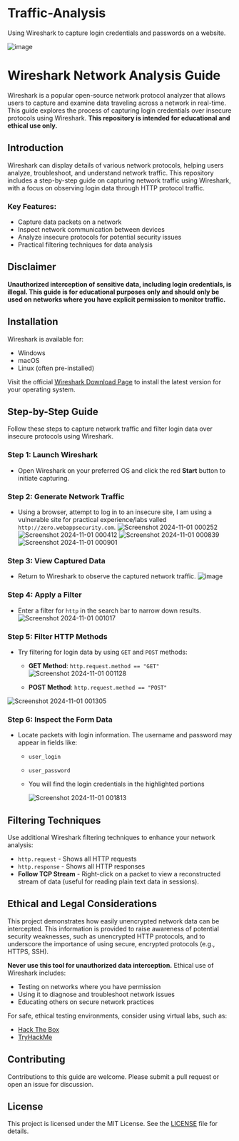 # Traffic-Analysis
Using Wireshark to capture login credentials and passwords on a website.

![image](https://github.com/user-attachments/assets/d4aecc66-4b47-4cd2-a847-625deb6bf08f)
# Wireshark Network Analysis Guide

Wireshark is a popular open-source network protocol analyzer that allows users to capture and examine data traveling across a network in real-time. This guide explores the process of capturing login credentials over insecure protocols using Wireshark. **This repository is intended for educational and ethical use only.**


## Introduction
Wireshark can display details of various network protocols, helping users analyze, troubleshoot, and understand network traffic. This repository includes a step-by-step guide on capturing network traffic using Wireshark, with a focus on observing login data through HTTP protocol traffic.

### Key Features:
- Capture data packets on a network
- Inspect network communication between devices
- Analyze insecure protocols for potential security issues
- Practical filtering techniques for data analysis

## Disclaimer
**Unauthorized interception of sensitive data, including login credentials, is illegal. This guide is for educational purposes only and should only be used on networks where you have explicit permission to monitor traffic.**

## Installation
Wireshark is available for:
- Windows
- macOS
- Linux (often pre-installed)

Visit the official [Wireshark Download Page](https://www.wireshark.org/download.html) to install the latest version for your operating system.

## Step-by-Step Guide
Follow these steps to capture network traffic and filter login data over insecure protocols using Wireshark.

### Step 1: Launch Wireshark
- Open Wireshark on your preferred OS and click the red **Start** button to initiate capturing.

### Step 2: Generate Network Traffic
- Using a browser, attempt to log in to an insecure site, I am using a vulnerable site for practical experience/labs valled `http://zero.webappsecurity.com`.
![Screenshot 2024-11-01 000252](https://github.com/user-attachments/assets/642c8f95-470c-4670-94ac-3210068e1532)
![Screenshot 2024-11-01 000412](https://github.com/user-attachments/assets/8ad566d3-c419-465f-8b56-fee1c89d52e4)
![Screenshot 2024-11-01 000839](https://github.com/user-attachments/assets/1d5ff201-4a84-43d3-8e1e-5dd2b905b8fa)
![Screenshot 2024-11-01 000901](https://github.com/user-attachments/assets/38a266d6-741d-4872-921f-0cc8331b5bcb)


### Step 3: View Captured Data
- Return to Wireshark to observe the captured network traffic.
  ![image](https://github.com/user-attachments/assets/72478025-a0b3-4c1e-9920-70b7c720af3d)


### Step 4: Apply a Filter
- Enter a filter for `http` in the search bar to narrow down results.
  ![Screenshot 2024-11-01 001017](https://github.com/user-attachments/assets/de1901e1-0091-4375-a012-d18796617092)


### Step 5: Filter HTTP Methods
- Try filtering for login data by using `GET` and `POST` methods:
  - **GET Method**: `http.request.method == "GET"`
    ![Screenshot 2024-11-01 001128](https://github.com/user-attachments/assets/67c64d78-ce7b-4971-9b91-b315d04e3a98)

  - **POST Method**: `http.request.method == "POST"`
    
![Screenshot 2024-11-01 001305](https://github.com/user-attachments/assets/f49f0eb0-51e9-45e8-87b7-fd5433ea3da7)

### Step 6: Inspect the Form Data
- Locate packets with login information. The username and password may appear in fields like:
  - `user_login`
  - `user_password`
  - You will find the login credentials in the highlighted portions
    
    ![Screenshot 2024-11-01 001813](https://github.com/user-attachments/assets/dc009415-add0-464a-a30f-52399ddae981)


## Filtering Techniques
Use additional Wireshark filtering techniques to enhance your network analysis:
- `http.request` - Shows all HTTP requests
- `http.response` - Shows all HTTP responses
- **Follow TCP Stream** - Right-click on a packet to view a reconstructed stream of data (useful for reading plain text data in sessions).

## Ethical and Legal Considerations
This project demonstrates how easily unencrypted network data can be intercepted. This information is provided to raise awareness of potential security weaknesses, such as unencrypted HTTP protocols, and to underscore the importance of using secure, encrypted protocols (e.g., HTTPS, SSH).

**Never use this tool for unauthorized data interception.** Ethical use of Wireshark includes:
- Testing on networks where you have permission
- Using it to diagnose and troubleshoot network issues
- Educating others on secure network practices

For safe, ethical testing environments, consider using virtual labs, such as:
- [Hack The Box](https://www.hackthebox.eu)
- [TryHackMe](https://tryhackme.com)

## Contributing
Contributions to this guide are welcome. Please submit a pull request or open an issue for discussion.

## License
This project is licensed under the MIT License. See the [LICENSE](LICENSE) file for details.
